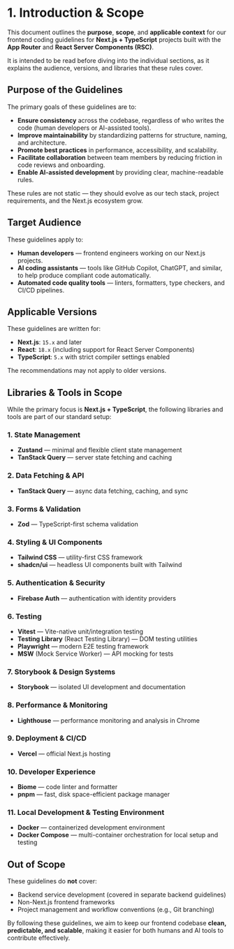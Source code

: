 # 1. Introduction & Scope

This document outlines the **purpose**, **scope**, and **applicable context** for our frontend coding guidelines for **Next.js + TypeScript** projects built with the **App Router** and **React Server Components (RSC)**.

It is intended to be read before diving into the individual sections, as it explains the audience, versions, and libraries that these rules cover.


## Purpose of the Guidelines

The primary goals of these guidelines are to:

- **Ensure consistency** across the codebase, regardless of who writes the code (human developers or AI-assisted tools).
- **Improve maintainability** by standardizing patterns for structure, naming, and architecture.
- **Promote best practices** in performance, accessibility, and scalability.
- **Facilitate collaboration** between team members by reducing friction in code reviews and onboarding.
- **Enable AI-assisted development** by providing clear, machine-readable rules.

These rules are not static — they should evolve as our tech stack, project requirements, and the Next.js ecosystem grow.


## Target Audience

These guidelines apply to:

- **Human developers** — frontend engineers working on our Next.js projects.
- **AI coding assistants** — tools like GitHub Copilot, ChatGPT, and similar, to help produce compliant code automatically.
- **Automated code quality tools** — linters, formatters, type checkers, and CI/CD pipelines.


## Applicable Versions

These guidelines are written for:

- **Next.js**: `15.x` and later  
- **React**: `18.x` (including support for React Server Components)  
- **TypeScript**: `5.x` with strict compiler settings enabled  

The recommendations may not apply to older versions.


## Libraries & Tools in Scope

While the primary focus is **Next.js + TypeScript**, the following libraries and tools are part of our standard setup:

### 1. State Management
- **Zustand** — minimal and flexible client state management  
- **TanStack Query** — server state fetching and caching

### 2. Data Fetching & API
- **TanStack Query** — async data fetching, caching, and sync

### 3. Forms & Validation
- **Zod** — TypeScript-first schema validation

### 4. Styling & UI Components
- **Tailwind CSS** — utility-first CSS framework  
- **shadcn/ui** — headless UI components built with Tailwind

### 5. Authentication & Security
- **Firebase Auth** — authentication with identity providers

### 6. Testing
- **Vitest** — Vite-native unit/integration testing  
- **Testing Library** (React Testing Library) — DOM testing utilities  
- **Playwright** — modern E2E testing framework  
- **MSW** (Mock Service Worker) — API mocking for tests

### 7. Storybook & Design Systems
- **Storybook** — isolated UI development and documentation

### 8. Performance & Monitoring
- **Lighthouse** — performance monitoring and analysis in Chrome

### 9. Deployment & CI/CD
- **Vercel** — official Next.js hosting

### 10. Developer Experience
- **Biome** — code linter and formatter  
- **pnpm** — fast, disk space-efficient package manager

### 11. Local Development & Testing Environment
- **Docker** — containerized development environment  
- **Docker Compose** — multi-container orchestration for local setup and testing


## Out of Scope

These guidelines do **not** cover:

- Backend service development (covered in separate backend guidelines)  
- Non-Next.js frontend frameworks  
- Project management and workflow conventions (e.g., Git branching)  


By following these guidelines, we aim to keep our frontend codebase **clean, predictable, and scalable**, making it easier for both humans and AI tools to contribute effectively.
